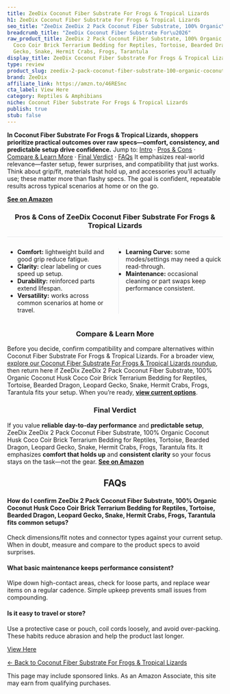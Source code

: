 ```yaml
---
title: ZeeDix Coconut Fiber Substrate For Frogs & Tropical Lizards
h1: ZeeDix Coconut Fiber Substrate For Frogs & Tropical Lizards
seo_title: "ZeeDix ZeeDix 2 Pack Coconut Fiber Substrate, 100% Organic\u2026"
breadcrumb_title: "ZeeDix Coconut Fiber Substrate For\u2026"
raw_product_title: ZeeDix 2 Pack Coconut Fiber Substrate, 100% Organic Coconut Husk
  Coco Coir Brick Terrarium Bedding for Reptiles, Tortoise, Bearded Dragon, Leopard
  Gecko, Snake, Hermit Crabs, Frogs, Tarantula
display_title: ZeeDix Coconut Fiber Substrate For Frogs & Tropical Lizards
type: review
product_slug: zeedix-2-pack-coconut-fiber-substrate-100-organic-coconut-husk-coco-coi-6ae27bbd
brand: ZeeDix
affiliate_link: https://amzn.to/46RESnc
cta_label: View Here
category: Reptiles & Amphibians
niche: Coconut Fiber Substrate For Frogs & Tropical Lizards
publish: true
stub: false
---
```


<div id="intro" class="full-width"><p><strong>In Coconut Fiber Substrate For Frogs & Tropical Lizards, shoppers prioritize practical outcomes over raw specs&mdash;comfort, consistency, and predictable setup drive confidence.</strong> Jump to: <a href="#intro">Intro</a> · <a href="#pros-cons">Pros &amp; Cons</a> · <a href="#compare-more">Compare &amp; Learn More</a> · <a href="#verdict">Final Verdict</a> · <a href="#faqs">FAQs</a> It emphasizes real-world relevance&mdash;faster setup, fewer surprises, and compatibility that just works. Think about grip/fit, materials that hold up, and accessories you’ll actually use; these matter more than flashy specs. The goal is confident, repeatable results across typical scenarios at home or on the go.</p><p><a href="https://amzn.to/46RESnc" rel="nofollow sponsored noopener" target="_blank"><strong>See on Amazon</strong></a></p></div>
<h3 id="pros-cons" style="text-align:center;">Pros &amp; Cons of ZeeDix Coconut Fiber Substrate For Frogs & Tropical Lizards</h3>
<div class="pc-grid" style="display:grid;grid-template-columns:1fr 1fr;gap:16px;border-top:1px solid #e5e7eb;padding-top:12px;">
  <ul>
    <li><strong>Comfort:</strong> lightweight build and good grip reduce fatigue.</li>
    <li><strong>Clarity:</strong> clear labeling or cues speed up setup.</li>
    <li><strong>Durability:</strong> reinforced parts extend lifespan.</li>
    <li><strong>Versatility:</strong> works across common scenarios at home or travel.</li>
  </ul>
  <ul style="border-left:1px solid #e5e7eb;padding-left:16px;">
    <li><strong>Learning Curve:</strong> some modes/settings may need a quick read-through.</li>
    <li><strong>Maintenance:</strong> occasional cleaning or part swaps keep performance consistent.</li>
  </ul>
</div>


<h3 id="compare-more" style="text-align:center;">Compare &amp; Learn More</h3>
<p>Before you decide, confirm compatibility and compare alternatives within Coconut Fiber Substrate For Frogs & Tropical Lizards. For a broader view, <a href="#">explore our Coconut Fiber Substrate For Frogs & Tropical Lizards roundup</a>, then return here if ZeeDix ZeeDix 2 Pack Coconut Fiber Substrate, 100% Organic Coconut Husk Coco Coir Brick Terrarium Bedding for Reptiles, Tortoise, Bearded Dragon, Leopard Gecko, Snake, Hermit Crabs, Frogs, Tarantula fits your setup. When you’re ready, <a href="https://amzn.to/46RESnc" rel="nofollow sponsored noopener" target="_blank"><strong>view current options</strong></a>.</p>

<h3 id="verdict" style="text-align:center;">Final Verdict</h3>
<p>If you value <strong>reliable day-to-day performance</strong> and <strong>predictable setup</strong>, ZeeDix ZeeDix 2 Pack Coconut Fiber Substrate, 100% Organic Coconut Husk Coco Coir Brick Terrarium Bedding for Reptiles, Tortoise, Bearded Dragon, Leopard Gecko, Snake, Hermit Crabs, Frogs, Tarantula fits. It emphasizes <strong>comfort that holds up</strong> and <strong>consistent clarity</strong> so your focus stays on the task&mdash;not the gear. <a href="https://amzn.to/46RESnc" rel="nofollow sponsored noopener" target="_blank"><strong>See on Amazon</strong></a></p>

<h2 id="faqs" style="text-align:center;">FAQs</h2>
<h4><strong>How do I confirm ZeeDix 2 Pack Coconut Fiber Substrate, 100% Organic Coconut Husk Coco Coir Brick Terrarium Bedding for Reptiles, Tortoise, Bearded Dragon, Leopard Gecko, Snake, Hermit Crabs, Frogs, Tarantula fits common setups?</strong></h4>
<p>Check dimensions/fit notes and connector types against your current setup. When in doubt, measure and compare to the product specs to avoid surprises.</p>
<h4><strong>What basic maintenance keeps performance consistent?</strong></h4>
<p>Wipe down high-contact areas, check for loose parts, and replace wear items on a regular cadence. Simple upkeep prevents small issues from compounding.</p>
<h4><strong>Is it easy to travel or store?</strong></h4>
<p>Use a protective case or pouch, coil cords loosely, and avoid over-packing. These habits reduce abrasion and help the product last longer.</p>

<p><a class="btn" href="https://amzn.to/46RESnc" target="_blank" rel="nofollow sponsored noopener">View Here</a></p>
<p><a href="/roundups/reptiles-amphibians/coconut-fiber-substrate-for-frogs-tropical-lizards/">← Back to Coconut Fiber Substrate For Frogs & Tropical Lizards</a></p>
<aside class="disclosure">This page may include sponsored links. As an Amazon Associate, this site may earn from qualifying purchases.</aside>
